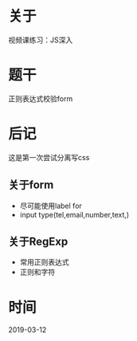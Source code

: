# 关于
视频课练习：JS深入

# 题干
正则表达式校验form

# 后记
这是第一次尝试分离写css
## 关于form
+ 尽可能使用label for
+ input type(tel,email,number,text,)
  
## 关于RegExp
* 常用正则表达式
* 正则和字符

# 时间
2019-03-12